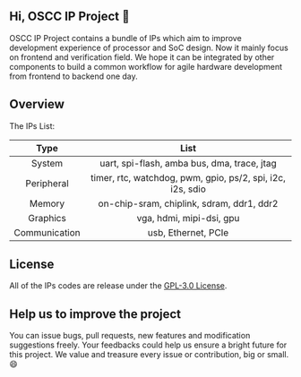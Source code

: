 ## Hi, OSCC IP Project 👋

OSCC IP Project contains a bundle of IPs which aim to improve development experience of processor and SoC design. Now it mainly focus on frontend and verification field. We hope it can be integrated by other components to build a common workflow for agile hardware development from frontend to backend one day.

## Overview

The IPs List:

| Type | List |
| :---: | :---: |
| System     | uart, spi-flash, amba bus, dma, trace, jtag |
| Peripheral | timer, rtc, watchdog, pwm, gpio, ps/2, spi, i2c, i2s, sdio |
| Memory     | on-chip-sram, chiplink, sdram, ddr1, ddr2 |
| Graphics   | vga, hdmi, mipi-dsi, gpu |
| Communication | usb, Ethernet, PCIe |

## License
All of the IPs codes are release under the [GPL-3.0 License](LICENSE).

## Help us to improve the project
You can issue bugs, pull requests, new features and modification suggestions freely. Your feedbacks could help us ensure a bright future for this project. We value and treasure every issue or contribution, big or small. 😄
